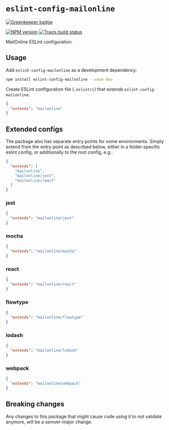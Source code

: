 # `eslint-config-mailonline`

[![Greenkeeper badge](https://badges.greenkeeper.io/MailOnline/eslint-config-mailonline.svg)](https://greenkeeper.io/)

[![NPM version](http://img.shields.io/npm/v/eslint-config-mailonline.svg?style=flat-square)](https://www.npmjs.org/package/eslint-config-mailonline)
[![Travis build status](http://img.shields.io/travis/MailOnline/eslint-config-mailonline/master.svg?style=flat-square)](https://travis-ci.org/MailOnline/eslint-config-mailonline)

MailOnline ESLint configuration.

## Usage

Add `eslint-config-mailonline` as a development dependency:

```bash
npm install eslint-config-mailonline --save-dev
```

Create ESLint configuration file (`.eslintrc`) that extends `eslint-config-mailonline`:

```json
{
  "extends": "mailonline"
}
```

## Extended configs

The package also has separate entry points for some environments. Simply extend from the entry point as described below,
either in a folder-specific eslint config, or additionally to the root config, e.g.:

```json
{
  "extends": [
    "mailonline",
    "mailonline/jest",
    "mailonline/react"
  ]
}
```

### jest

```json
{
  "extends": "mailonline/jest"
}
```

### mocha

```json
{
  "extends": "mailonline/mocha"
}
```

### react

```json
{
  "extends": "mailonline/react"
}
```

### flowtype

```json
{
  "extends": "mailonline/flowtype"
}
```

### lodash

```json
{
  "extends": "mailonline/lodash"
}
```

### webpack

```json
{
  "extends": "mailonline/webpack"
}
```

## Breaking changes

Any changes to this package that might cause code using it to not validate anymore, will be a semver-major change.
